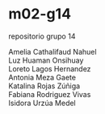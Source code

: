 # m02-g14
repositorio grupo 14

Amelia Cathalifaud Nahuel<br>
Luz Huaman Onsihuay<br>
Loreto Lagos Hernandez<br>
Antonia Meza Gaete<br>
Katalina Rojas Zúñiga<br>
Fabiana Rodriguez Vivas<br>
Isidora Urzúa Medel
